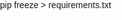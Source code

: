 <!DOCTYPE html>
<html lang="es">
<head>
    <meta charset="UTF-8">
    <meta name="viewport" content="width=device-width, initial-scale=1.0">
    <title>Tienda de Tecnología</title>
    pip freeze > requirements.txt
    <style>
        body {
            font-family: Arial, sans-serif;
            margin: 0;
            padding: 0;
            overflow-x: hidden;
        }

        header {
            background-color: #333;
            color: white;
            padding: 10px 0;
            text-align: center;
            position: relative;
        }

        header h1 {
            border: 2px solid white;
            display: inline-block;
            padding: 10px;
            border-radius: 8px;
            margin: 0;
        }

        nav {
            background-color: #444;
            padding: 10px 0;
            text-align: center;
        }

        nav a {
            color: white;
            margin: 0 15px;
            text-decoration: none;
            font-size: 20px;
        }

        #cart-container {
            position: absolute;
            right: 20px;
            top: 10px;
            cursor: pointer;
            display: inline-block;
        }

        #cart-icon {
            position: relative;
        }

        #cart-icon img {
            width: 30px;
            height: 30px;
            border-radius: 50%;
        }

        #cart-count {
            background-color: red;
            color: white;
            border-radius: 50%;
            padding: 1px 3px;
            position: absolute;
            top: 0;
            right: 0;
            font-size: 12px;
        }

        #mini-cart {
            display: none;
            position: absolute;
            top: 40px;
            right: 0;
            background-color: rgb(106, 105, 105);
            border: 1px solid #ccc;
            padding: 10px;
            width: 300px;
            box-shadow: 0 0 10px rgba(0, 0, 0, 0.1);
            z-index: 1000;
        }

        #mini-cart ul {
            list-style-type: none;
            padding: 0;
            margin: 0;
        }

        #mini-cart li {
            margin-bottom: 10px;
            display: flex;
            align-items: center;
        }

        #mini-cart img {
            width: 40px;
            height: 30px;
            object-fit: cover;
            margin-right: 10px;
        }

        #mini-cart button {
            background-color: red;
            color: white;
            border: none;
            padding: 5px;
            cursor: pointer;
            font-size: 12px;
        }

        #cart-container:hover #mini-cart {
            display: block;
        }

        #mini-cart.hidden {
            display: none;
        }

        #main-content {
            padding: 20px;
            background: rgb(0,0,0);
            background: radial-gradient(circle, rgba(0,0,0,1) 0%, rgba(255,0,0,1) 100%);
            display: flex;
            justify-content: center;
        }

        #products {
            display: flex;
            flex-wrap: wrap;
            gap: 20px;
            justify-content: center;
            width: 100%;
            max-width: 1200px;
        }

        .product {
            border: 1px solid #ccc;
            padding: 10px;
            width: 250px;
            box-sizing: border-box;
            background: #fff;
            text-align: center;
            border-radius: 8px;
            box-shadow: 0 4px 8px rgba(0, 0, 0, 0.2);
            transition: transform 0.3s ease;
        }

        .product img {
            width: 230px;
            height: 167px;
            object-fit: cover;
            display: block;
            margin: 0 auto;
            border-bottom: 1px solid #ccc;
        }

        .product h3 {
            margin: 10px 0;
            font-size: 24px;
        }

        .product p {
            margin: 10px 0;
        }

        .product button {
            background-color: red;
            color: white;
            border: none;
            padding: 10px;
            cursor: pointer;
            border-radius: 4px;
        }

        .product:hover {
            transform: scale(1.05);
        }

        #cart-section {
            display: none;
            flex-direction: column;
            align-items: center;
            padding: 20px;
            background-color: #f0f0f0;
        }

        #cart-section h2 {
            margin: 0;
            padding: 10px 0;
            font-size: 24px;
        }

        #cart-section p {
            margin: 10px 0;
            font-size: 18px;
        }
   
        #cart-section ul {
            list-style-type: none;
            padding: 0;
            margin: 0;
            width: 100%;
            text-align: center;
        }

        #cart-section li {
            margin-bottom: 10px;
            display: flex;
            align-items: center;
        }

        #cart-section img {
            width: 40px;
            height: 30px;
            object-fit: cover;
            margin-right: 10px;
        }

        #cart-section button {
            background-color: red;
            color: white;
            border: none;
            padding: 10px;
            cursor: pointer;
        }
    </style>
</head>
<body>
    <header>
        <h1>Tienda de Tecnología</h1>
    </header>
    <nav>
        <a href="#" id="home-link">Inicio</a>
        <a href="#">Productos</a>
        <div id="cart-container">
            <div id="cart-icon">
                <img src="https://w7.pngwing.com/pngs/225/984/png-transparent-computer-icons-shopping-cart-encapsulated-postscript-shopping-cart-angle-black-shopping-thumbnail.png" alt="Carrito">
                <span id="cart-count">0</span>
            </div>
            <div id="mini-cart" class="hidden">
                <ul id="mini-cart-items"></ul>
                <p>Total: $<span id="mini-cart-total">0</span></p>
                <button id="view-cart">Ver Carrito Completo</button>
            </div>
        </div>
    </nav>
    <main id="main-content">
        <section id="products"></section>
    </main>
    <section id="cart-section">
        <h2>Carrito Completo</h2>
        <ul id="full-cart-items"></ul>
        <p>Total: $<span id="full-cart-total">0</span></p>
        <button id="back-to-main">Volver a la Tienda</button>
    </section>
    <script>
        const cartItems = [];
        let cartTotal = 0;

        function addToCart(productId) {
            console.log(`Añadiendo producto ${productId} al carrito.`);
            const product = products.find(p => p.id === productId);
            if (!product) return;

            const cartItem = cartItems.find(item => item.id === productId);
            if (cartItem) {
                cartItem.quantity += 1;
            } else {
                cartItems.push({ ...product, quantity: 1 });
            }
            cartTotal += product.price;
            updateCartDisplay();
        }

        function removeFromCart(productId) {
            console.log(`Eliminando producto ${productId} del carrito.`);
            const cartItem = cartItems.find(item => item.id === productId);
            if (cartItem) {
                cartItem.quantity -= 1;
                cartTotal -= cartItem.price;
                if (cartItem.quantity === 0) {
                    const cartItemIndex = cartItems.indexOf(cartItem);
                    cartItems.splice(cartItemIndex, 1);
                }
                updateCartDisplay();
            }
        }

        function updateCartDisplay() {
            const miniCartItems = document.getElementById('mini-cart-items');
            const fullCartItems = document.getElementById('full-cart-items');
            miniCartItems.innerHTML = '';
            fullCartItems.innerHTML = '';

            let totalMiniCart = 0;
            let totalFullCart = 0;

            cartItems.forEach(item => {
                // Mini carrito
                const li = document.createElement('li');
                li.innerHTML = `<img src="${item.image}" alt="${item.name}"> ${item.name} - $${item.price} x ${item.quantity} <button onclick="removeFromCart(${item.id})">Eliminar</button>`;
                miniCartItems.appendChild(li);

                // Carrito completo
                const liFull = document.createElement('li');
                liFull.innerHTML = `<img src="${item.image}" alt="${item.name}"> ${item.name} - $${item.price} x ${item.quantity}`;
                fullCartItems.appendChild(liFull);

                totalMiniCart += item.price * item.quantity;
                totalFullCart += item.price * item.quantity;
            });

            document.getElementById('mini-cart-total').textContent = totalMiniCart;
            document.getElementById('full-cart-total').textContent = totalFullCart;
            document.getElementById('cart-count').textContent = cartItems.length;
        }

        document.addEventListener('DOMContentLoaded', () => {
            window.products = [
                { id: 1, name: 'Auriculares Inalámbricos', price: 100, image: 'https://encrypted-tbn0.gstatic.com/images?q=tbn:ANd9GcThtpXYASPiWgNym8x4EJH_Tyy6cwmd1hZdPA&s', description: 'Auriculares inalámbricos con cancelación de ruido y batería de larga duración.' },
                { id: 2, name: 'Smartwatch Deportivo', price: 150, image: 'https://encrypted-tbn0.gstatic.com/images?q=tbn:ANd9GcQUzZvYLaXIqdbHRWHwFTeAWQ41C5KEZ-MVLQ&s', description: 'Reloj inteligente con seguimiento de actividad física y notificaciones de smartphone.' },
                { id: 3, name: 'Tableta 10', price: 200, image: 'https://th.bing.com/th/id/OIP.oxpHFY-e8KijQWLzVCQpuAHaF1?rs=1&pid=ImgDetMain', description: 'Tableta con pantalla de 10 pulgadas, procesador rápido y almacenamiento expansible.' },
                { id: 4, name: 'Teclado Mecánico RGB', price: 250, image: 'https://encrypted-tbn0.gstatic.com/images?q=tbn:ANd9GcSImiQ3YbgguLp2L-5SsrtJUtd-MhC3ixIwKg&s', description: 'Teclado mecánico con retroiluminación RGB y switches de alta precisión.' },
                { id: 5, name: 'Cámara Web HD', price: 300, image: 'https://encrypted-tbn0.gstatic.com/images?q=tbn:ANd9GcT-Dwh0Q2IIfEhGcRYRpEORRcAdv_Sig2GR7g&s', description: 'Cámara web con resolución HD y micrófono incorporado para videoconferencias.' },
                { id: 6, name: 'Disco Duro Externo 1TB', price: 120, image: 'https://http2.mlstatic.com/D_NQ_NP_666214-MLA54950120963_042023-O.webp', description: 'Disco duro externo con 1TB de capacidad y transferencia de datos rápida.' },
                { id: 7, name: 'Router WiFi de Alto Rendimiento', price: 180, image: 'https://encrypted-tbn0.gstatic.com/images?q=tbn:ANd9GcQ5OEumt6U5AanFaSIfXVGhqufGYvIuwJmYzQ&s', description: 'Router con alta velocidad de transferencia y amplia cobertura de señal.' },
                { id: 8, name: 'Altavoces Bluetooth', price: 140, image: 'https://encrypted-tbn0.gstatic.com/images?q=tbn:ANd9GcQXZmYDgI2064uLx8gf4jQnu04RaaKtT6bUaQ&s', description: 'Altavoces portátiles con conectividad Bluetooth y sonido de alta calidad.' },
                { id: 9, name: 'Lámpara LED de Escritorio', price: 80, image: 'https://http2.mlstatic.com/D_NQ_NP_770268-MLU69767759042_062023-O.webp', description: 'Lámpara LED regulable con diseño moderno para oficina o estudio.' },
                { id: 10, name: 'Batería Externa 20,000mAh', price: 90, image: 'https://http2.mlstatic.com/D_NQ_NP_932013-MLC50563432995_072022-O.webp', description: 'Batería externa con alta capacidad para cargar dispositivos múltiples.' },
                { id: 11, name: 'Auriculares Bluetooth Premium', price: 180, image: 'https://fundasinspiral.com/236187-thickbox_default/auriculares-inalambricos-bluetooth-premium.jpg', description: 'Auriculares Bluetooth de alta calidad con sonido envolvente y cancelación de ruido activa. Diseñados para ofrecer una experiencia auditiva superior con una duración de batería de hasta 20 horas.' },
                { id: 12, name: 'Monitor Curvo 27" 4K', price: 350, image: 'https://images.samsung.com/is/image/samsung/p6pim/pe/lc27r500fhlxpe/gallery/pe-cr50-32-409014-lc27r500fhlxpe-534165227?$650_519_PNG$', description: 'Monitor curvo de 27 pulgadas con resolución 4K y tecnología de refresco rápido. Ideal para gamers y profesionales que buscan la mejor calidad de imagen y una experiencia inmersiva.' }
            ];

            const productsContainer = document.getElementById('products');

            function renderProducts() {
                products.forEach(product => {
                    const productDiv = document.createElement('div');
                    productDiv.className = 'product';
                    productDiv.innerHTML = `
                        <img src="${product.image}" alt="${product.name}">
                        <h3>${product.name}</h3>
                        <p>${product.description}</p>
                        <p>$${product.price}</p>
                        <button onclick="addToCart(${product.id})">Añadir al Carrito</button>
                    `;
                    productsContainer.appendChild(productDiv);
                });
            }

            document.getElementById('view-cart').addEventListener('click', () => {
                document.getElementById('main-content').style.display = 'none';
                document.getElementById('cart-section').style.display = 'flex';
            });

            document.getElementById('back-to-main').addEventListener('click', () => {
                document.getElementById('main-content').style.display = 'flex';
                document.getElementById('cart-section').style.display = 'none';
            });

            renderProducts();
        });
    </script>
</body>
</html>


